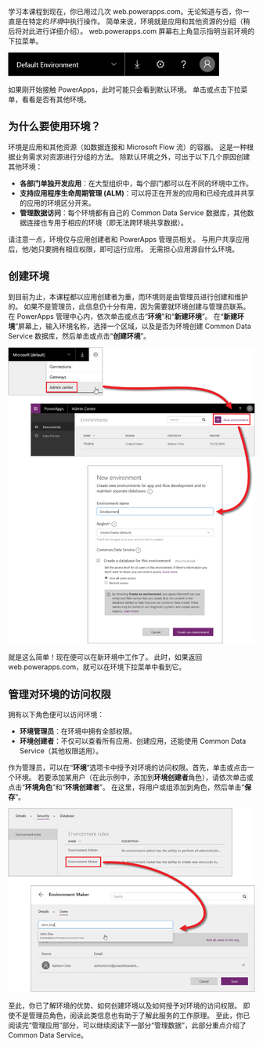 学习本课程到现在，你已用过几次 web.powerapps.com。无论知道与否，你一直是在特定的*环境*中执行操作。 简单来说，环境就是应用和其他资源的分组（稍后将对此进行详细介绍）。 web.powerapps.com 屏幕右上角显示指明当前环境的下拉菜单。

![环境选取器](./media/learning-manage-environments/environment-picker.png)

如果刚开始接触 PowerApps，此时可能只会看到默认环境。 单击或点击下拉菜单，看看是否有其他环境。

## <a name="why-use-environments"></a>为什么要使用环境？
环境是应用和其他资源（如数据连接和 Microsoft Flow 流）的容器。 这是一种根据业务需求对资源进行分组的方法。 除默认环境之外，可出于以下几个原因创建其他环境：

* **各部门单独开发应用**：在大型组织中，每个部门都可以在不同的环境中工作。
* **支持应用程序生命周期管理 (ALM)**：可以将正在开发的应用和已经完成并共享的应用的环境区分开来。
* **管理数据访问**：每个环境都有自己的 Common Data Service 数据库，其他数据连接也专用于相应的环境（即无法跨环境共享数据）。

请注意一点，环境仅与应用创建者和 PowerApps 管理员相关。 与用户共享应用后，他/她只要拥有相应权限，即可运行应用。 无需担心应用源自什么环境。

## <a name="create-an-environment"></a>创建环境
到目前为止，本课程都以应用创建者为重，而环境则是由管理员进行创建和维护的。 如果不是管理员，此信息仍十分有用，因为需要就环境创建与管理员联系。 在 PowerApps 管理中心内，依次单击或点击“**环境**”和“**新建环境**”。 在“**新建环境**”屏幕上，输入环境名称，选择一个区域，以及是否为环境创建 Common Data Service 数据库，然后单击或点击“**创建环境**”。

![创建环境](./media/learning-manage-environments/create-environment.png)

就是这么简单！现在便可以在新环境中工作了。 此时，如果返回 web.powerapps.com，就可以在环境下拉菜单中看到它。

## <a name="manage-access-to-an-environment"></a>管理对环境的访问权限
拥有以下角色便可以访问环境：

* **环境管理员**：在环境中拥有全部权限。
* **环境创建者**：不仅可以查看所有应用、创建应用，还能使用 Common Data Service（其他权限适用）。

作为管理员，可以在“**环境**”选项卡中授予对环境的访问权限。首先，单击或点击一个环境。 若要添加某用户（在此示例中，添加到**环境创建者**角色），请依次单击或点击“**环境角色**”和“**环境创建者**”。 在这里，将用户或组添加到角色，然后单击“**保存**”。

![管理环境访问权限](./media/learning-manage-environments/environment-access.png)

至此，你已了解环境的优势、如何创建环境以及如何授予对环境的访问权限。 即使不是管理员角色，阅读此类信息也有助于了解此服务的工作原理。 至此，你已阅读完“管理应用”部分，可以继续阅读下一部分“管理数据”，此部分重点介绍了 Common Data Service。

